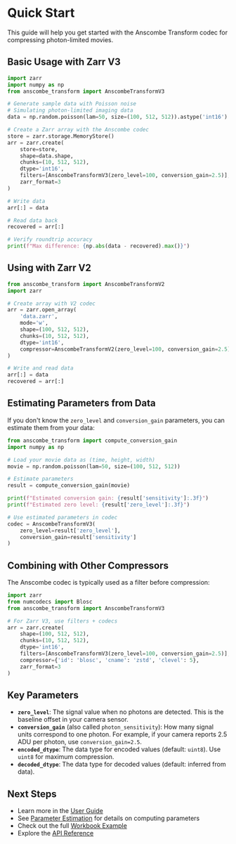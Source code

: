 # Quick Start

This guide will help you get started with the Anscombe Transform codec for compressing photon-limited movies.

## Basic Usage with Zarr V3

```python
import zarr
import numpy as np
from anscombe_transform import AnscombeTransformV3

# Generate sample data with Poisson noise
# Simulating photon-limited imaging data
data = np.random.poisson(lam=50, size=(100, 512, 512)).astype('int16')

# Create a Zarr array with the Anscombe codec
store = zarr.storage.MemoryStore()
arr = zarr.create(
    store=store,
    shape=data.shape,
    chunks=(10, 512, 512),
    dtype='int16',
    filters=[AnscombeTransformV3(zero_level=100, conversion_gain=2.5)],
    zarr_format=3
)

# Write data
arr[:] = data

# Read data back
recovered = arr[:]

# Verify roundtrip accuracy
print(f"Max difference: {np.abs(data - recovered).max()}")
```

## Using with Zarr V2

```python
from anscombe_transform import AnscombeTransformV2
import zarr

# Create array with V2 codec
arr = zarr.open_array(
    'data.zarr',
    mode='w',
    shape=(100, 512, 512),
    chunks=(10, 512, 512),
    dtype='int16',
    compressor=AnscombeTransformV2(zero_level=100, conversion_gain=2.5)
)

# Write and read data
arr[:] = data
recovered = arr[:]
```

## Estimating Parameters from Data

If you don't know the `zero_level` and `conversion_gain` parameters, you can estimate them from your data:

```python
from anscombe_transform import compute_conversion_gain
import numpy as np

# Load your movie data as (time, height, width)
movie = np.random.poisson(lam=50, size=(100, 512, 512))

# Estimate parameters
result = compute_conversion_gain(movie)

print(f"Estimated conversion gain: {result['sensitivity']:.3f}")
print(f"Estimated zero level: {result['zero_level']:.3f}")

# Use estimated parameters in codec
codec = AnscombeTransformV3(
    zero_level=result['zero_level'],
    conversion_gain=result['sensitivity']
)
```

## Combining with Other Compressors

The Anscombe codec is typically used as a filter before compression:

```python
import zarr
from numcodecs import Blosc
from anscombe_transform import AnscombeTransformV3

# For Zarr V3, use filters + codecs
arr = zarr.create(
    shape=(100, 512, 512),
    chunks=(10, 512, 512),
    dtype='int16',
    filters=[AnscombeTransformV3(zero_level=100, conversion_gain=2.5)],
    compressor={'id': 'blosc', 'cname': 'zstd', 'clevel': 5},
    zarr_format=3
)
```

## Key Parameters

- **`zero_level`**: The signal value when no photons are detected. This is the baseline offset in your camera sensor.
- **`conversion_gain`** (also called `photon_sensitivity`): How many signal units correspond to one photon. For example, if your camera reports 2.5 ADU per photon, use `conversion_gain=2.5`.
- **`encoded_dtype`**: The data type for encoded values (default: `uint8`). Use `uint8` for maximum compression.
- **`decoded_dtype`**: The data type for decoded values (default: inferred from data).

## Next Steps

- Learn more in the [User Guide](../user-guide/overview.md)
- See [Parameter Estimation](../user-guide/parameter-estimation.md) for details on computing parameters
- Check out the full [Workbook Example](../examples/workbook.md)
- Explore the [API Reference](../api/codec.md)
